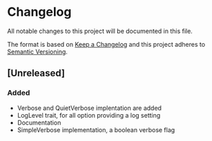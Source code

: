 # Changelog
All notable changes to this project will be documented in this file.

The format is based on [Keep a Changelog](http://keepachangelog.com/en/1.0.0/)
and this project adheres to [Semantic Versioning](http://semver.org/spec/v2.0.0.html).

## [Unreleased]
### Added
- Verbose and QuietVerbose implentation are added
- LogLevel trait, for all option providing a log setting
- Documentation
- SimpleVerbose implementation, a boolean verbose flag

